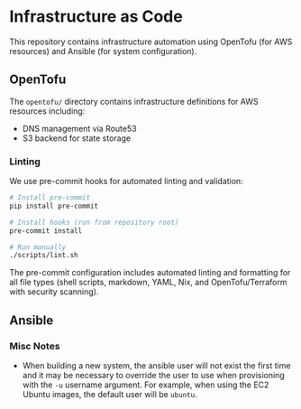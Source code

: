 # Infrastructure as Code

This repository contains infrastructure automation using OpenTofu (for AWS
resources) and Ansible (for system configuration).

## OpenTofu

The `opentofu/` directory contains infrastructure definitions for AWS resources
including:

- DNS management via Route53
- S3 backend for state storage

### Linting

We use pre-commit hooks for automated linting and validation:

```bash
# Install pre-commit
pip install pre-commit

# Install hooks (run from repository root)
pre-commit install

# Run manually
./scripts/lint.sh
```

The pre-commit configuration includes automated linting and formatting for all
file types (shell scripts, markdown, YAML, Nix, and OpenTofu/Terraform with
security scanning).

## Ansible

### Misc Notes

- When building a new system, the ansible user will not exist the first time
  and it may be necessary to override the user to use when provisioning with
  the `-u` username argument. For example, when using the EC2 Ubuntu images,
  the default user will be `ubuntu`.
